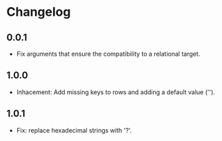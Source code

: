 # Changelog

## 0.0.1
  * Fix arguments that ensure the compatibility to a relational target.

## 1.0.0
  * Inhacement: Add missing keys to rows and adding a default value ('').

## 1.0.1
  * Fix: replace hexadecimal strings with '?'.
